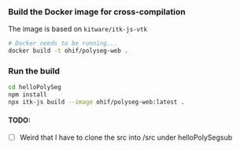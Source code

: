 ### Build the Docker image for cross-compilation

The image is based on `kitware/itk-js-vtk`

```bash
# Docker needs to be running...
docker build -t ohif/polyseg-web .
```

### Run the build

```bash
cd helloPolySeg
npm install
npx itk-js build --image ohif/polyseg-web:latest .
```

#### TODO:
- [ ] Weird that I have to clone the src into /src under helloPolySegsub